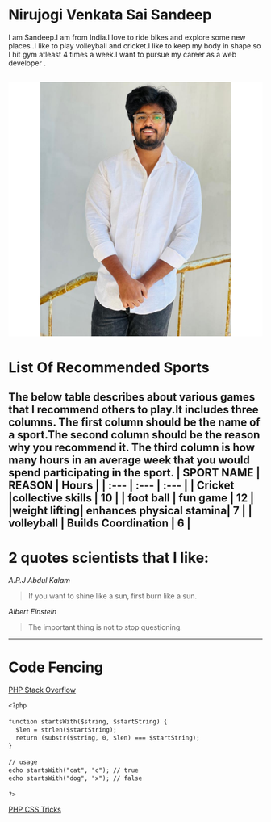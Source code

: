 # Nirujogi Venkata Sai Sandeep

I am Sandeep.I am from India.I love to ride bikes and explore some new places .I like to play volleyball and cricket.I like to keep my body in shape so I hit gym atleast 4 times a week.I want to  pursue my career as a web developer .

![Myimage](sandeep.jpeg)
---
# List Of Recommended Sports
The below table describes about various games that I recommend others to play.It includes three columns. The first column should be the name of a sport.The second column should be the reason why you recommend it. The third column is how many hours in an average week that you would spend participating in the sport.
| SPORT NAME   | REASON                   | Hours |
| :---         | :---                     | :---  | 
|    Cricket   |collective skills         | 10    |
|  foot ball   | fun game                 | 12    |
|weight lifting| enhances physical stamina| 7     |
| volleyball   | Builds Coordination      |  6    |
---
# 2 quotes scientists that I like:
_A.P.J Abdul Kalam_
>If you want to shine like a sun, first burn like a sun.

_Albert Einstein_
>The important thing is not to stop questioning.
---
# Code Fencing
[PHP Stack Overflow](https://stackoverflow.com/questions/77055430/failing-to-format-my-date-to-work-correctly-in-php)


```
<?php 
  
function startsWith($string, $startString) { 
  $len = strlen($startString); 
  return (substr($string, 0, $len) === $startString); 
} 

// usage
echo startsWith("cat", "c"); // true
echo startsWith("dog", "x"); // false

?> 
```
[PHP CSS Tricks](https://css-tricks.com/snippets/php/test-if-string-starts-with-certain-characters-in-php/)









